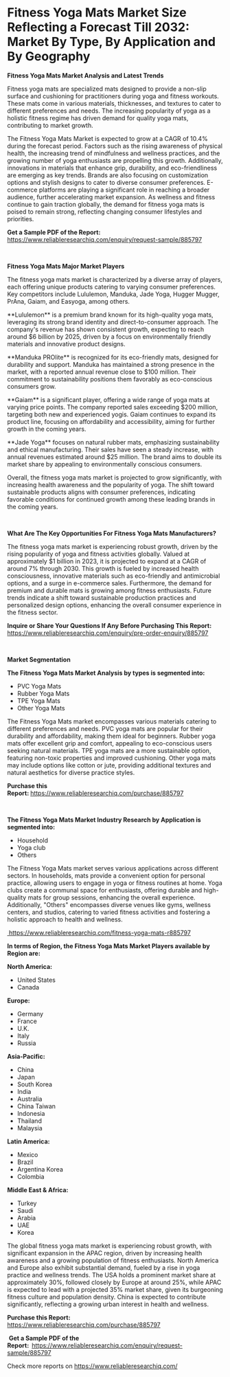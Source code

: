<p><h1>Fitness Yoga Mats Market Size Reflecting a Forecast Till 2032: Market By Type, By Application and By Geography</h1></p><p><strong>Fitness Yoga Mats Market Analysis and Latest Trends</strong></p>
<p><p>Fitness yoga mats are specialized mats designed to provide a non-slip surface and cushioning for practitioners during yoga and fitness workouts. These mats come in various materials, thicknesses, and textures to cater to different preferences and needs. The increasing popularity of yoga as a holistic fitness regime has driven demand for quality yoga mats, contributing to market growth.</p><p>The Fitness Yoga Mats Market is expected to grow at a CAGR of 10.4% during the forecast period. Factors such as the rising awareness of physical health, the increasing trend of mindfulness and wellness practices, and the growing number of yoga enthusiasts are propelling this growth. Additionally, innovations in materials that enhance grip, durability, and eco-friendliness are emerging as key trends. Brands are also focusing on customization options and stylish designs to cater to diverse consumer preferences. E-commerce platforms are playing a significant role in reaching a broader audience, further accelerating market expansion. As wellness and fitness continue to gain traction globally, the demand for fitness yoga mats is poised to remain strong, reflecting changing consumer lifestyles and priorities.</p></p>
<p><strong>Get a Sample PDF of the Report:&nbsp;</strong> <a href="https://www.reliableresearchiq.com/enquiry/request-sample/885797?utm_campaign=2173&utm_medium=2&utm_source=Github&utm_content=ia&utm_term=08022025&utm_id=fitness-yoga-mats">https://www.reliableresearchiq.com/enquiry/request-sample/885797</a></p>
<p>&nbsp;</p>
<p><strong>Fitness Yoga Mats Major Market Players</strong></p>
<p><p>The fitness yoga mats market is characterized by a diverse array of players, each offering unique products catering to varying consumer preferences. Key competitors include Lululemon, Manduka, Jade Yoga, Hugger Mugger, PrAna, Gaiam, and Easyoga, among others.</p><p>**Lululemon** is a premium brand known for its high-quality yoga mats, leveraging its strong brand identity and direct-to-consumer approach. The company's revenue has shown consistent growth, expecting to reach around $6 billion by 2025, driven by a focus on environmentally friendly materials and innovative product designs.</p><p>**Manduka PROlite** is recognized for its eco-friendly mats, designed for durability and support. Manduka has maintained a strong presence in the market, with a reported annual revenue close to $100 million. Their commitment to sustainability positions them favorably as eco-conscious consumers grow.</p><p>**Gaiam** is a significant player, offering a wide range of yoga mats at varying price points. The company reported sales exceeding $200 million, targeting both new and experienced yogis. Gaiam continues to expand its product line, focusing on affordability and accessibility, aiming for further growth in the coming years.</p><p>**Jade Yoga** focuses on natural rubber mats, emphasizing sustainability and ethical manufacturing. Their sales have seen a steady increase, with annual revenues estimated around $25 million. The brand aims to double its market share by appealing to environmentally conscious consumers.</p><p>Overall, the fitness yoga mats market is projected to grow significantly, with increasing health awareness and the popularity of yoga. The shift toward sustainable products aligns with consumer preferences, indicating favorable conditions for continued growth among these leading brands in the coming years.</p></p>
<p>&nbsp;</p>
<p><strong>What Are The Key Opportunities For Fitness Yoga Mats Manufacturers?</strong></p>
<p><p>The fitness yoga mats market is experiencing robust growth, driven by the rising popularity of yoga and fitness activities globally. Valued at approximately $1 billion in 2023, it is projected to expand at a CAGR of around 7% through 2030. This growth is fueled by increased health consciousness, innovative materials such as eco-friendly and antimicrobial options, and a surge in e-commerce sales. Furthermore, the demand for premium and durable mats is growing among fitness enthusiasts. Future trends indicate a shift toward sustainable production practices and personalized design options, enhancing the overall consumer experience in the fitness sector.</p></p>
<p><strong>Inquire or Share Your Questions If Any Before Purchasing This Report:</strong> <a href="https://www.reliableresearchiq.com/enquiry/pre-order-enquiry/885797?utm_campaign=2173&utm_medium=2&utm_source=Github&utm_content=ia&utm_term=08022025&utm_id=fitness-yoga-mats">https://www.reliableresearchiq.com/enquiry/pre-order-enquiry/885797</a></p>
<p>&nbsp;</p>
<p><strong>Market Segmentation</strong></p>
<p><strong>The Fitness Yoga Mats Market Analysis by types is segmented into:</strong></p>
<p><ul><li>PVC Yoga Mats</li><li>Rubber Yoga Mats</li><li>TPE Yoga Mats</li><li>Other Yoga Mats</li></ul></p>
<p><p>The Fitness Yoga Mats market encompasses various materials catering to different preferences and needs. PVC yoga mats are popular for their durability and affordability, making them ideal for beginners. Rubber yoga mats offer excellent grip and comfort, appealing to eco-conscious users seeking natural materials. TPE yoga mats are a more sustainable option, featuring non-toxic properties and improved cushioning. Other yoga mats may include options like cotton or jute, providing additional textures and natural aesthetics for diverse practice styles.</p></p>
<p><strong>Purchase this Report:&nbsp;</strong><a href="https://www.reliableresearchiq.com/purchase/885797?utm_campaign=2173&utm_medium=2&utm_source=Github&utm_content=ia&utm_term=08022025&utm_id=fitness-yoga-mats">https://www.reliableresearchiq.com/purchase/885797</a></p>
<p>&nbsp;</p>
<p><strong>The Fitness Yoga Mats Market Industry Research by Application is segmented into:</strong></p>
<p><ul><li>Household</li><li>Yoga club</li><li>Others</li></ul></p>
<p><p>The Fitness Yoga Mats market serves various applications across different sectors. In households, mats provide a convenient option for personal practice, allowing users to engage in yoga or fitness routines at home. Yoga clubs create a communal space for enthusiasts, offering durable and high-quality mats for group sessions, enhancing the overall experience. Additionally, "Others" encompasses diverse venues like gyms, wellness centers, and studios, catering to varied fitness activities and fostering a holistic approach to health and wellness.</p></p>
<p><a href="https://www.reliableresearchiq.com/fitness-yoga-mats-r885797?utm_campaign=2173&utm_medium=2&utm_source=Github&utm_content=ia&utm_term=08022025&utm_id=fitness-yoga-mats">&nbsp;https://www.reliableresearchiq.com/fitness-yoga-mats-r885797</a></p>
<p><strong>In terms of Region, the Fitness Yoga Mats Market Players available by Region are:</strong></p>
<p>
    <p> <strong> North America: </strong>
        <ul>
            <li>United States</li>
            <li>Canada</li>
        </ul>
        </p> 
    <p> <strong> Europe: </strong>
        <ul>
            <li>Germany</li>
            <li>France</li>
            <li>U.K.</li>
            <li>Italy</li>
            <li>Russia</li>
        </ul>
        </p> 
    <p> <strong> Asia-Pacific: </strong>
        <ul>
            <li>China</li>
            <li>Japan</li>
            <li>South Korea</li>
            <li>India</li>
            <li>Australia</li>
            <li>China Taiwan</li>
            <li>Indonesia</li>
            <li>Thailand</li>
            <li>Malaysia</li>
        </ul>
        </p> 
    <p> <strong> Latin America: </strong>
        <ul>
            <li>Mexico</li>
            <li>Brazil</li>
            <li>Argentina Korea</li>
            <li>Colombia</li>
        </ul>
        </p> 
    <p> <strong> Middle East & Africa: </strong>
        <ul>
            <li>Turkey</li>
            <li>Saudi</li>
            <li>Arabia</li>
            <li>UAE</li>
            <li>Korea</li>
        </ul>
    </p>
    </p>
<p><p>The global fitness yoga mats market is experiencing robust growth, with significant expansion in the APAC region, driven by increasing health awareness and a growing population of fitness enthusiasts. North America and Europe also exhibit substantial demand, fueled by a rise in yoga practice and wellness trends. The USA holds a prominent market share at approximately 30%, followed closely by Europe at around 25%, while APAC is expected to lead with a projected 35% market share, given its burgeoning fitness culture and population density. China is expected to contribute significantly, reflecting a growing urban interest in health and wellness.</p></p>
<p><strong>Purchase this Report: </strong><a href="https://www.reliableresearchiq.com/purchase/885797?utm_campaign=2173&utm_medium=2&utm_source=Github&utm_content=ia&utm_term=08022025&utm_id=fitness-yoga-mats">https://www.reliableresearchiq.com/purchase/885797</a></p>
<p>&nbsp;<strong>Get a Sample PDF of the Report:&nbsp;&nbsp;</strong><a href="https://www.reliableresearchiq.com/enquiry/request-sample/885797?utm_campaign=2173&utm_medium=2&utm_source=Github&utm_content=ia&utm_term=08022025&utm_id=fitness-yoga-mats">https://www.reliableresearchiq.com/enquiry/request-sample/885797</a></p>
<p><strong></strong></p>
<p>Check more reports on <a href="https://www.reliableresearchiq.com/?utm_campaign=2173&utm_medium=2&utm_source=Github&utm_content=ia&utm_term=08022025&utm_id=fitness-yoga-mats">https://www.reliableresearchiq.com/</a></p>